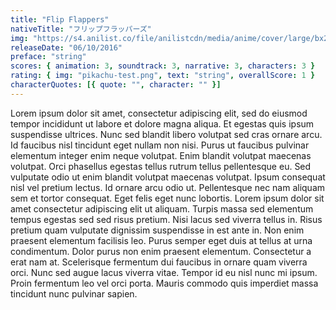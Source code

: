 ```yaml
---
title: "Flip Flappers"
nativeTitle: "フリップフラッパーズ"
img: "https://s4.anilist.co/file/anilistcdn/media/anime/cover/large/bx21714-CkRGMKNtKfdp.jpg"
releaseDate: "06/10/2016"
preface: "string"
scores: { animation: 3, soundtrack: 3, narrative: 3, characters: 3 }
rating: { img: "pikachu-test.png", text: "string", overallScore: 1 }
characterQuotes: [{ quote: "", character: "" }]
---
```


Lorem ipsum dolor sit amet, consectetur adipiscing elit, sed do eiusmod tempor incididunt ut labore et dolore magna aliqua. Et egestas quis ipsum suspendisse ultrices. Nunc sed blandit libero volutpat sed cras ornare arcu. Id faucibus nisl tincidunt eget nullam non nisi. Purus ut faucibus pulvinar elementum integer enim neque volutpat. Enim blandit volutpat maecenas volutpat. Orci phasellus egestas tellus rutrum tellus pellentesque eu. Sed vulputate odio ut enim blandit volutpat maecenas volutpat. Ipsum consequat nisl vel pretium lectus. Id ornare arcu odio ut.
Pellentesque nec nam aliquam sem et tortor consequat. Eget felis eget nunc lobortis. Lorem ipsum dolor sit amet consectetur adipiscing elit ut aliquam. Turpis massa sed elementum tempus egestas sed sed risus pretium. Nisi lacus sed viverra tellus in. Risus pretium quam vulputate dignissim suspendisse in est ante in. Non enim praesent elementum facilisis leo. Purus semper eget duis at tellus at urna condimentum. Dolor purus non enim praesent elementum. Consectetur a erat nam at. Scelerisque fermentum dui faucibus in ornare quam viverra orci. Nunc sed augue lacus viverra vitae. Tempor id eu nisl nunc mi ipsum. Proin fermentum leo vel orci porta. Mauris commodo quis imperdiet massa tincidunt nunc pulvinar sapien.
